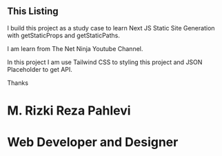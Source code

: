 ## This Listing

I build this project as a study case to learn Next JS Static Site Generation with
getStaticProps and getStaticPaths.

I am learn from The Net Ninja Youtube Channel.

In this project I am use Tailwind CSS to styling this project and JSON Placeholder
to get API.

Thanks

# M. Rizki Reza Pahlevi
# Web Developer and Designer
